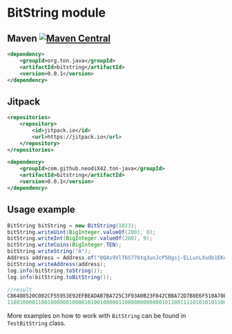 # BitString module

## Maven [![Maven Central][maven-central-svg]][maven-central]

```xml
<dependency>
    <groupId>org.ton.java</groupId>
    <artifactId>bitstring</artifactId>
    <version>0.0.1</version>
</dependency>
```

## Jitpack

```xml
<repositories>
    <repository>
        <id>jitpack.io</id>
        <url>https://jitpack.io</url>
    </repository>
</repositories>
```

```xml
<dependency>
    <groupId>com.github.neodiX42.ton-java</groupId>
    <artifactId>bitstring</artifactId>
    <version>0.0.1</version>
</dependency>
```

## Usage example

```java
BitString bitString = new BitString(1023);
bitString.writeUint(BigInteger.valueOf(200), 8);
bitString.writeInt(BigInteger.valueOf(200), 9);
bitString.writeCoins(BigInteger.TEN);
bitString.writeString("A");
Address address = Address.of("0QAs9VlT6S776tq3unJcP5Ogsj-ELLunLXuOb1EKcOQi4-QO");
bitString.writeAddress(address);
log.info(bitString.toString());
log.info(bitString.toBitString());

//result
C86408520C002CF55953E92EFBEADAB7BA725C3F93A0B23F842CBBA72D7B8E6F510A70E422E3
1100100001100100000010000101001000001100000000000010110011110101010110010101001111101001001011101111101111101010110110101011011110111010011100100101110000111111100100111010000010110010001111111000010000101100101110111010011100101101011110111000111001101111010100010000101001110000111001000010001011100011
```

More examples on how to work with `BitString` can be found in `TestBitString` class.


[maven-central-svg]: https://img.shields.io/maven-central/v/org.ton.java/bitstring

[maven-central]: https://mvnrepository.com/artifact/org.ton.java/bitstring

[ton-svg]: https://img.shields.io/badge/Based%20on-TON-blue

[ton]: https://ton.org
